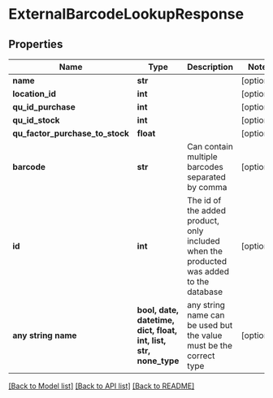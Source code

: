 # ExternalBarcodeLookupResponse


## Properties
Name | Type | Description | Notes
------------ | ------------- | ------------- | -------------
**name** | **str** |  | [optional] 
**location_id** | **int** |  | [optional] 
**qu_id_purchase** | **int** |  | [optional] 
**qu_id_stock** | **int** |  | [optional] 
**qu_factor_purchase_to_stock** | **float** |  | [optional] 
**barcode** | **str** | Can contain multiple barcodes separated by comma | [optional] 
**id** | **int** | The id of the added product, only included when the producted was added to the database | [optional] 
**any string name** | **bool, date, datetime, dict, float, int, list, str, none_type** | any string name can be used but the value must be the correct type | [optional]

[[Back to Model list]](../README.md#documentation-for-models) [[Back to API list]](../README.md#documentation-for-api-endpoints) [[Back to README]](../README.md)



